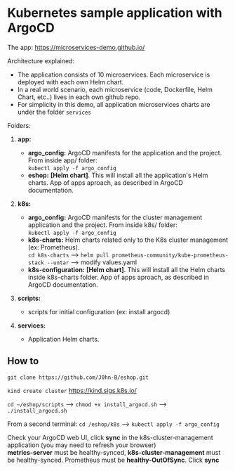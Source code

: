 # Kubernetes sample application with ArgoCD

The app: <https://microservices-demo.github.io/>

Architecture explained:  

- The application consists of 10 microservices. Each microservice is deployed with each own Helm chart.
- In a real world scenario, each microservice (code, Dockerfile, Helm Chart, etc..) lives in each own github repo.
- For simplicity in this demo, all application microservices charts are under the folder `services`

Folders:

1) **app:**  
    - **argo_config:**  ArgoCD manifests for the application and the project. From inside app/ folder:  
      `kubectl apply -f argo_config`
    - **eshop:**  **[Helm chart]**. This will install all the application's Helm charts. App of apps aproach, as described in ArgoCD documentation.

2) **k8s:**  
    - **argo_config:** ArgoCD manifests for the cluster management application and the project. From inside k8s/ folder:  
     `kubectl apply -f argo_config`
    - **k8s-charts:** Helm charts related only to the K8s cluster management (ex: Prometheus).  
        `cd k8s-charts` --> `helm pull prometheus-community/kube-prometheus-stack --untar` --> modify values.yaml
    - **k8s-configuration:**  **[Helm chart]**. This will install all the Helm charts inside k8s-charts folder. App of apps aproach, as described in ArgoCD documentation.

3) **scripts:**  
    - scripts for initial configuration (ex: install argocd)

4) **services:**  
    - Application Helm charts.

## How to  

`git clone https://github.com/J0hn-B/eshop.git`

`kind create cluster`  <https://kind.sigs.k8s.io/>

`cd ~/eshop/scripts` --> `chmod +x install_argocd.sh` --> `./install_argocd.sh`

From a second terminal: `cd /eshop/k8s` --> `kubectl apply -f argo_config`

Check your ArgoCD web UI, click **sync** in the k8s-cluster-management application (you may need to refresh your browser)  
    **metrics-server** must be healthy-synced, **k8s-cluster-management** must be healthy-synced. Prometheus must be **healthy-OutOfSync**. Click **sync**
